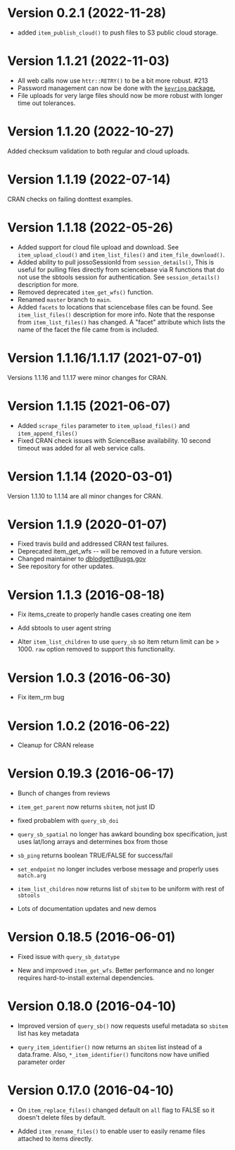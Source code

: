 # Version 0.2.1 (2022-11-28)

- added `item_publish_cloud()` to push files to S3 public cloud storage.

# Version 1.1.21 (2022-11-03)

- All web calls now use `httr::RETRY()` to be a bit more robust. #213
- Password management can now be done with the [`keyring` package.](https://r-lib.github.io/keyring/index.html)
- File uploads for very large files should now be more robust with longer time out tolerances.

# Version 1.1.20 (2022-10-27)

Added checksum validation to both regular and cloud uploads.

# Version 1.1.19 (2022-07-14)

CRAN checks on failing donttest examples.

# Version 1.1.18 (2022-05-26)

- Added support for cloud file upload and download. See `item_upload_cloud()` and `item_list_files()` and `item_file_download()`. 
- Added ability to pull jossoSessionId from `session_details()`, This is useful for pulling files directly from sciencebase via R functions that do not use the sbtools session for authentication. See `session_details()` description for more.
- Removed deprecated `item_get_wfs()` function.
- Renamed `master` branch to `main`. 
- Added `facets` to locations that sciencebase files can be found. See `item_list_files()` description for more info. Note that the response from
`item_list_files()` has changed. A "facet" attribute which lists the name
of the facet the file came from is included. 

# Version 1.1.16/1.1.17 (2021-07-01)

Versions 1.1.16 and 1.1.17 were minor changes for CRAN.

# Version 1.1.15 (2021-06-07)

* Added `scrape_files` parameter to `item_upload_files()` and `item_append_files()`
* Fixed CRAN check issues with ScienceBase availability. 10 second timeout was added for all web service calls.

# Version 1.1.14 (2020-03-01)

Version 1.1.10 to 1.1.14 are all minor changes for CRAN.

# Version 1.1.9 (2020-01-07)

* Fixed travis build and addressed CRAN test failures.
* Deprecated item_get_wfs -- will be removed in a future version.
* Changed maintainer to dblodgett@usgs.gov
* See repository for other updates.

# Version 1.1.3 (2016-08-18)

* Fix items_create to properly handle cases creating one item

* Add sbtools to user agent string

* Alter `item_list_children` to use `query_sb` so item return limit can be > 1000. 
`raw` option removed to support this functionality.

# Version 1.0.3 (2016-06-30)

* Fix item_rm bug

# Version 1.0.2 (2016-06-22)

* Cleanup for CRAN release

# Version 0.19.3 (2016-06-17)

* Bunch of changes from reviews

* `item_get_parent` now returns `sbitem`, not just ID

* fixed probablem with `query_sb_doi`

* `query_sb_spatial` no longer has awkard bounding box specification, 
just uses lat/long arrays and determines box from those

* `sb_ping` returns boolean TRUE/FALSE for success/fail

* `set_endpoint` no longer includes verbose message and properly uses `match.arg`

* `item_list_children` now returns list of `sbitem` to be uniform with rest of `sbtools`

* Lots of documentation updates and new demos

# Version 0.18.5 (2016-06-01)

* Fixed issue with `query_sb_datatype`

* New and improved `item_get_wfs`. Better performance and 
no longer requires hard-to-install external dependencies.

# Version 0.18.0 (2016-04-10)

* Improved version of `query_sb()` now requests useful metadata so
`sbitem` list has key metadata

* `query_item_identifier()` now returns an `sbitem` list instead of a 
data.frame. Also, `*_item_identifier()` funcitons now have unified 
parameter order


# Version 0.17.0 (2016-04-10)

* On `item_replace_files()` changed default on `all` flag to FALSE
so it doesn't delete files by default.

* Added `item_rename_files()` to enable user to easily 
rename files attached to items directly. 


